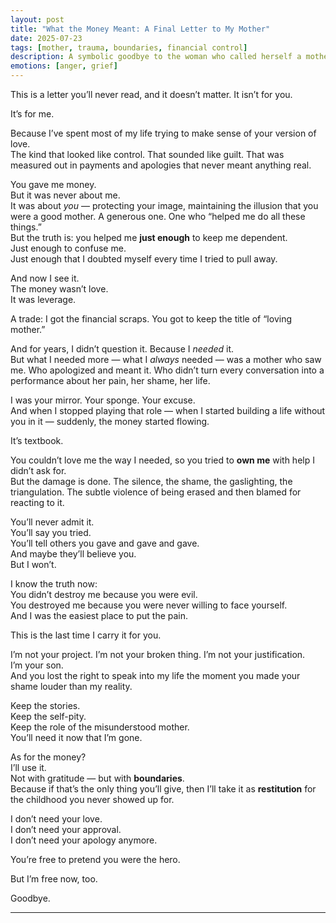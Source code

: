 ```yaml
---
layout: post
title: "What the Money Meant: A Final Letter to My Mother"
date: 2025-07-23
tags: [mother, trauma, boundaries, financial control]
description: A symbolic goodbye to the woman who called herself a mother but withheld love, replaced it with money, and tried to rewrite history. I won’t let her do it anymore.
emotions: [anger, grief]
---
```


This is a letter you’ll never read, and it doesn’t matter. It isn’t for you.

It’s for me.

Because I’ve spent most of my life trying to make sense of your version of love.  
The kind that looked like control. That sounded like guilt. That was measured out in payments and apologies that never meant anything real.

You gave me money.  
But it was never about me.  
It was about *you* — protecting your image, maintaining the illusion that you were a good mother. A generous one. One who “helped me do all these things.”  
But the truth is: you helped me **just enough** to keep me dependent.  
Just enough to confuse me.  
Just enough that I doubted myself every time I tried to pull away.

And now I see it.  
The money wasn’t love.  
It was leverage.

A trade: I got the financial scraps. You got to keep the title of “loving mother.”

And for years, I didn’t question it. Because I *needed* it.  
But what I needed more — what I *always* needed — was a mother who saw me. Who apologized and meant it. Who didn’t turn every conversation into a performance about her pain, her shame, her life.

I was your mirror. Your sponge. Your excuse.  
And when I stopped playing that role — when I started building a life without you in it — suddenly, the money started flowing.

It’s textbook.

You couldn’t love me the way I needed, so you tried to **own me** with help I didn’t ask for.  
But the damage is done. The silence, the shame, the gaslighting, the triangulation. The subtle violence of being erased and then blamed for reacting to it.

You’ll never admit it.  
You’ll say you tried.  
You’ll tell others you gave and gave and gave.  
And maybe they’ll believe you.  
But I won’t.

I know the truth now:  
You didn’t destroy me because you were evil.  
You destroyed me because you were never willing to face yourself.  
And I was the easiest place to put the pain.

This is the last time I carry it for you.

I’m not your project. I’m not your broken thing. I’m not your justification.  
I’m your son.  
And you lost the right to speak into my life the moment you made your shame louder than my reality.

Keep the stories.  
Keep the self-pity.  
Keep the role of the misunderstood mother.  
You’ll need it now that I’m gone.

As for the money?  
I’ll use it.  
Not with gratitude — but with **boundaries**.  
Because if that’s the only thing you’ll give, then I’ll take it as **restitution** for the childhood you never showed up for.

I don’t need your love.  
I don’t need your approval.  
I don’t need your apology anymore.

You’re free to pretend you were the hero.

But I’m free now, too.

Goodbye.


---